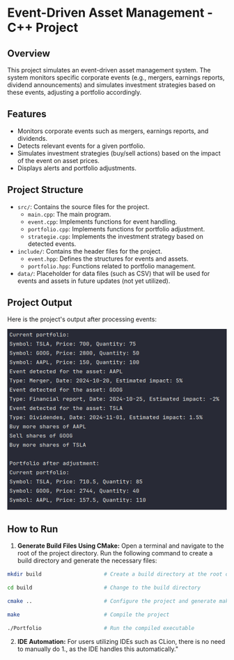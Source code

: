 # Event-Driven Asset Management - C++ Project

## Overview

This project simulates an event-driven asset management system. The system monitors specific corporate events (e.g., mergers, earnings reports, dividend announcements) and simulates investment strategies based on these events, adjusting a portfolio accordingly.

## Features

- Monitors corporate events such as mergers, earnings reports, and dividends.
- Detects relevant events for a given portfolio.
- Simulates investment strategies (buy/sell actions) based on the impact of the event on asset prices.
- Displays alerts and portfolio adjustments.

## Project Structure

- `src/`: Contains the source files for the project.
    - `main.cpp`: The main program.
    - `event.cpp`: Implements functions for event handling.
    - `portfolio.cpp`: Implements functions for portfolio adjustment.
    - `strategie.cpp`: Implements the investment strategy based on detected events.
- `include/`: Contains the header files for the project.
    - `event.hpp`: Defines the structures for events and assets.
    - `portfolio.hpp`: Functions related to portfolio management.
- `data/`: Placeholder for data files (such as CSV) that will be used for events and assets in future updates (not yet utilized).


## Project Output

Here is the project's output after processing events:

![Portfolio Output](./images/output_cpp.png)


## How to Run

1. **Generate Build Files Using CMake:**
   Open a terminal and navigate to the root of the project directory. Run the following command to create a build directory and generate the necessary files:

```bash
mkdir build                    # Create a build directory at the root of the project folder
```

```bash
cd build                       # Change to the build directory
```

```bash
cmake ..                       # Configure the project and generate makefiles
```

```bash
make                           # Compile the project
```

```bash
./Portfolio                    # Run the compiled executable
```
2. **IDE Automation:**
  For users utilizing IDEs such as CLion, there is no need to manually do  1., as the IDE handles this automatically."
